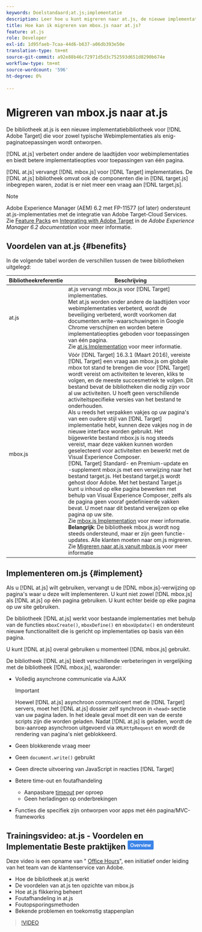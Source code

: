 ```yaml
---
keywords: Doelstandaard;at.js;implementatie
description: Leer hoe u kunt migreren naar at.js, de nieuwe implementatiebibliotheek voor Adobe [!DNL Target] die is ontworpen voor zowel standaard webimplementaties als toepassingen voor één pagina (SPA).
title: Hoe kan ik migreren van mbox.js naar at.js?
feature: at.js
role: Developer
exl-id: 1d95faeb-7caa-44d6-b637-a06db393e50e
translation-type: tm+mt
source-git-commit: a92e88b46c72971d5d3c752593d651d8290b674e
workflow-type: tm+mt
source-wordcount: '596'
ht-degree: 0%

---
```


# Migreren van mbox.js naar at.js

De bibliotheek at.js is een nieuwe implementatiebibliotheek voor [!DNL Adobe Target] die voor zowel typische Webimplementaties als enig-paginatoepassingen wordt ontworpen.

[!DNL at.js] verbetert onder andere de laadtijden voor webimplementaties en biedt betere implementatieopties voor toepassingen van één pagina.

[!DNL at.js] vervangt  [!DNL mbox.js] voor  [!DNL Target] implementaties. De [!DNL at.js] bibliotheek omvat ook de componenten die in [!DNL target.js] inbegrepen waren, zodat is er niet meer een vraag aan [!DNL target.js].

>[!NOTE]
>
>Adobe Experience Manager (AEM) 6.2 met FP-11577 (of later) ondersteunt at.js-implementaties met de integratie van Adobe Target-Cloud Services. Zie [Feature Packs](https://docs.adobe.com/docs/en/aem/6-2/release-notes/feature-packs.html) en [Integrating with Adobe Target](https://docs.adobe.com/docs/en/aem/6-2/administer/integration/marketing-cloud/target.html) in de *Adobe Experience Manager 6.2 documentation* voor meer informatie.

## Voordelen van at.js {#benefits}

In de volgende tabel worden de verschillen tussen de twee bibliotheken uitgelegd:

| Bibliotheekreferentie | Beschrijving |
|--- |--- |
| at.js | at.js vervangt mbox.js voor [!DNL Target] implementaties.<br>Met at.js worden onder andere de laadtijden voor webimplementaties verbeterd, wordt de beveiliging verbeterd, wordt voorkomen dat documenten.write-waarschuwingen in Google Chrome verschijnen en worden betere implementatieopties geboden voor toepassingen van één pagina.<br>Zie  [at.js Implementation](#implement) voor meer informatie. |
| mbox.js | Vóór [!DNL Target] 16.3.1 (Maart 2016), vereiste [!DNL Target] een vraag aan mbox.js om globale mbox tot stand te brengen die voor [!DNL Target] wordt vereist om activiteiten te leveren, kliks te volgen, en de meeste succesmetriek te volgen. Dit bestand bevat de bibliotheken die nodig zijn voor al uw activiteiten. U hoeft geen verschillende activiteitspecifieke versies van het bestand te onderhouden.<br>Als u reeds het verpakken vakjes op uw pagina&#39;s van een oudere stijl van  [!DNL Target] implementatie hebt, kunnen deze vakjes nog in de nieuwe interface worden gebruikt. Het bijgewerkte bestand mbox.js is nog steeds vereist, maar deze vakken kunnen worden geselecteerd voor activiteiten en bewerkt met de Visual Experience Composer.<br>[!DNL Target] Standard- en Premium-update en -supplement mbox.js met een verwijzing naar het bestand target.js. Het bestand target.js wordt gehost door Adobe. Met het bestand Target.js kunt u inhoud op elke pagina bewerken met behulp van Visual Experience Composer, zelfs als de pagina geen vooraf gedefinieerde vakken bevat. U moet naar dit bestand verwijzen op elke pagina op uw site.<br>Zie  [mbox.js Implementation](/help/c-implementing-target/c-implementing-target-for-client-side-web/t-mbox-download/mbox-download.md) voor meer informatie.<br>**Belangrijk**: De bibliotheek mbox.js wordt nog steeds ondersteund, maar er zijn geen functie-updates. Alle klanten moeten naar om.js migreren. Zie [Migreren naar at.js vanuit mbox.js](/help/c-implementing-target/c-implementing-target-for-client-side-web/t-mbox-download/c-target-atjs-implementation/target-migrate-atjs.md) voor meer informatie |

## Implementeren om.js {#implement}

Als u [!DNL at.js] wilt gebruiken, vervangt u de [!DNL mbox.js]-verwijzing op pagina&#39;s waar u deze wilt implementeren. U kunt niet zowel [!DNL mbox.js] als [!DNL at.js] op één pagina gebruiken. U kunt echter beide op elke pagina op uw site gebruiken.

De bibliotheek [!DNL at.js] werkt voor bestaande implementaties met behulp van de functies `mboxCreate()`, `mboxDefine()` en `mboxUpdate()` en ondersteunt nieuwe functionaliteit die is gericht op implementaties op basis van één pagina.

U kunt [!DNL at.js] overal gebruiken u momenteel [!DNL mbox.js] gebruikt.

De bibliotheek [!DNL at.js] biedt verschillende verbeteringen in vergelijking met de bibliotheek [!DNL mbox.js], waaronder:

* Volledig asynchrone communicatie via AJAX

   >[!IMPORTANT]
   >
   >Hoewel [!DNL at.js] asynchroon communiceert met de [!DNL Target] servers, moet het [!DNL at.js] dossier zelf synchroon in `<head>` sectie van uw pagina laden. In het ideale geval moet dit een van de eerste scripts zijn die worden geladen. Nadat [!DNL at.js] is geladen, wordt de box-aanroep asynchroon uitgevoerd via `XMLHttpRequest` en wordt de rendering van pagina&#39;s niet geblokkeerd.

* Geen blokkerende vraag meer
* Geen `document.write()` gebruikt
* Geen directe uitvoering van JavaScript in reacties [!DNL Target]
* Betere time-out en foutafhandeling

   * Aanpasbare [timeout](/help/c-implementing-target/c-implementing-target-for-client-side-web/targetgobalsettings.md) per oproep
   * Geen herladingen op onderbrekingen

* Functies die specifiek zijn ontworpen voor apps met één pagina/MVC-frameworks

## Trainingsvideo: at.js - Voordelen en Implementatie Beste praktijken ![Bekeken overzicht](/help/assets/overview.png)

Deze video is een opname van &quot; [Office Hours](/help/cmp-resources-and-contact-information.md)&quot;, een initiatief onder leiding van het team van de klantenservice van Adobe.

* Hoe de bibliotheek at.js werkt
* De voordelen van at.js ten opzichte van mbox.js
* Hoe at.js flikkering beheert
* Foutafhandeling in at.js
* Foutopsporingsmethoden
* Bekende problemen en toekomstig stappenplan

>[!VIDEO](https://video.tv.adobe.com/v/22223/)
